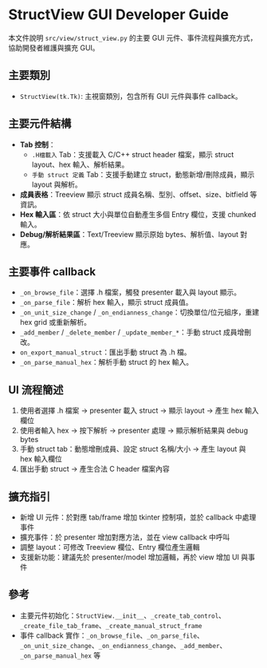 # StructView GUI Developer Guide

本文件說明 `src/view/struct_view.py` 的主要 GUI 元件、事件流程與擴充方式，協助開發者維護與擴充 GUI。

## 主要類別
- `StructView(tk.Tk)`: 主視窗類別，包含所有 GUI 元件與事件 callback。

## 主要元件結構
- **Tab 控制**：
  - `.H檔載入` Tab：支援載入 C/C++ struct header 檔案，顯示 struct layout、hex 輸入、解析結果。
  - `手動 struct 定義` Tab：支援手動建立 struct，動態新增/刪除成員，顯示 layout 與解析。
- **成員表格**：Treeview 顯示 struct 成員名稱、型別、offset、size、bitfield 等資訊。
- **Hex 輸入區**：依 struct 大小與單位自動產生多個 Entry 欄位，支援 chunked 輸入。
- **Debug/解析結果區**：Text/Treeview 顯示原始 bytes、解析值、layout 對應。

## 主要事件 callback
- `_on_browse_file`：選擇 .h 檔案，觸發 presenter 載入與 layout 顯示。
- `_on_parse_file`：解析 hex 輸入，顯示 struct 成員值。
- `_on_unit_size_change` / `_on_endianness_change`：切換單位/位元組序，重建 hex grid 或重新解析。
- `_add_member` / `_delete_member` / `_update_member_*`：手動 struct 成員增刪改。
- `on_export_manual_struct`：匯出手動 struct 為 .h 檔。
- `_on_parse_manual_hex`：解析手動 struct 的 hex 輸入。

## UI 流程簡述
1. 使用者選擇 .h 檔案 → presenter 載入 struct → 顯示 layout → 產生 hex 輸入欄位
2. 使用者輸入 hex → 按下解析 → presenter 處理 → 顯示解析結果與 debug bytes
3. 手動 struct tab：動態增刪成員、設定 struct 名稱/大小 → 產生 layout 與 hex 輸入欄位
4. 匯出手動 struct → 產生合法 C header 檔案內容

## 擴充指引
- 新增 UI 元件：於對應 tab/frame 增加 tkinter 控制項，並於 callback 中處理事件
- 擴充事件：於 presenter 增加對應方法，並在 view callback 中呼叫
- 調整 layout：可修改 Treeview 欄位、Entry 欄位產生邏輯
- 支援新功能：建議先於 presenter/model 增加邏輯，再於 view 增加 UI 與事件

## 參考
- 主要元件初始化：`StructView.__init__`、`_create_tab_control`、`_create_file_tab_frame`、`_create_manual_struct_frame`
- 事件 callback 實作：`_on_browse_file`、`_on_parse_file`、`_on_unit_size_change`、`_on_endianness_change`、`_add_member`、`_on_parse_manual_hex` 等 